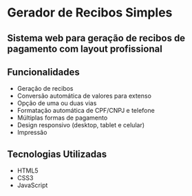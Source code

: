 # Gerador de Recibos Simples
## Sistema web para geração de recibos de pagamento com layout profissional

## Funcionalidades
- Geração de recibos 
- Conversão automática de valores para extenso
- Opção de uma ou duas vias
- Formatação automática de CPF/CNPJ e telefone
- Múltiplas formas de pagamento
- Design responsivo (desktop, tablet e celular)
- Impressão

## Tecnologias Utilizadas
- HTML5
- CSS3 
- JavaScript 
